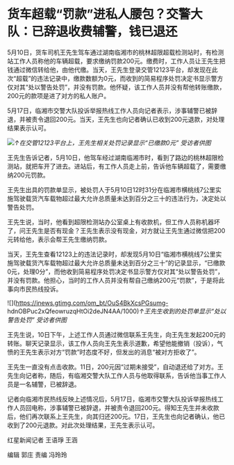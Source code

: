 # 货车超载“罚款”进私人腰包？交警大队：已辞退收费辅警，钱已退还

5月10日，货车司机王先生驾车通过湖南临湘市的桃林超限超载检测站时，有检测站工作人员称他的车辆超载，要求缴纳罚款200元。缴费时，工作人员让王先生把钱通过微信转给他，由他代缴。当天，王先生登录交管12123平台，却发现在此次“超载”的违法记录中，缴款数额为0元，而收到的简易程序处罚决定书显示警方仅对其“处以警告处罚”，并没有罚款。他怀疑，该工作人员并没有帮他转账缴款，200元的款项是进了对方的私人账户。

5月17日，临湘市交警大队投诉举报热线工作人员向记者表示，涉事辅警已被辞退，并被责令退回200元。当天，王先生也向记者确认已收到200元退款，对处理结果表示认可。

![](https://inews.gtimg.com/om_bt/O0WLUYEpQaCNNpguDhilZVWC8dFqChbcdyyKb7hVI934EAA/1000)_↑在交管12123平台上，王先生相关处罚记录显示“已缴款0元”
受访者供图_

王先生告诉记者，5月10日，他驾车经过湖南临湘市时，看到了路边的桃林超限检测站，就把车开了进去。进站后，有工作人员走上前，告诉他车辆超载了，需要缴纳200元罚款。

王先生出具的罚款单显示，被处罚人于5月10日12时31分在临湘市横桃线7公里实施驾驶载货汽车载物超过最大允许总质量未达到百分之三十的违法行为，决定处以警告处罚。

王先生说，当时，他看到超限检测站办公室桌上有收款机，但工作人员称机器坏了，问王先生是否有现金？王先生表示没有现金，对方就让王先生通过微信把200元转给他，表示会帮王先生缴纳罚款。

当天，王先生查看12123上的违法记录时，却发现5月10日“临湘市横桃线7公里实施驾驶载货汽车载物超过最大允许总质量未达到百分之三十”的记录显示，“已缴款0元，处理0分”，而他收到简易程序处罚决定书显示警方仅对其“处以警告处罚”，并没有罚款。他担心，当时的工作人员并没有帮自己缴纳200元“罚款”，于是将此事向市民热线投诉。

![](https://inews.gtimg.com/om_bt/OuS4BkXcsPGsumg-
hdnOBPuc2xQfeowruzqHtOi2deJN4AA/1000)_↑王先生收到的处罚单显示“处以警告处罚” 受访者供图_

王先生说，10日下午，上述工作人员通过微信联系王先生，向王先生发起200元的转账。聊天记录显示，该工作人员向王先生表示道歉，希望他能撤销（投诉），气愤的王先生表示对方“罚款”时态度不好，但发出的消息“被对方拒收了”。

王先生一直没有点击收款。11日，200元因“过期未接受”，自动退还给了对方。王先生向记者称，随后，有临湘交警大队工作人员与他取得联系，告诉他当事工作人员是一名辅警，已被辞退。

记者向临湘市民热线反映上述情况后，5月17日，临湘市交警大队投诉举报热线工作人员回电称，涉事辅警已被辞退，并被责令退回200元。得知王先生并未收款后，他们再次联系上王先生，向其归还200元。17日，王先生也向记者确认，他已收到了200元退款。对此次处理结果，王先生表示认可。

红星新闻记者 王语琤 王涵

编辑 郭庄 责编 冯玲玲

